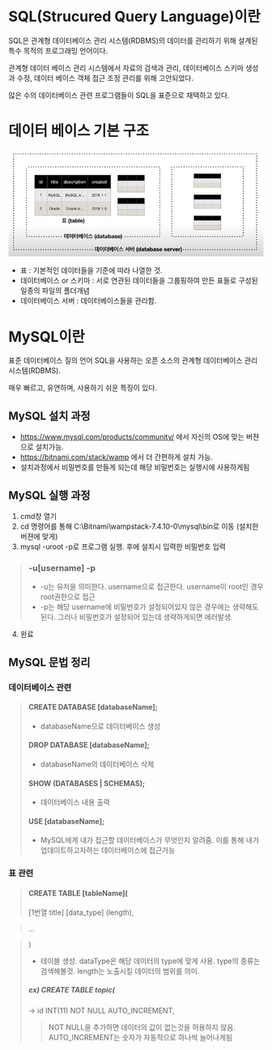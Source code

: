 # SQL(Strucured Query Language)이란
SQL은 관계형 데이터베이스 관리 시스템(RDBMS)의 데이터를 관리하기 위해 설계된 특수 목적의 프로그래밍 언어이다.

관계형 데이터 베이스 관리 시스템에서 자료의 검색과 관리, 데이터베이스 스키마 생성과 수정, 데이터 베이스 객체 접근 조정 관리를 위해 고안되었다.

많은 수의 데이터베이스 관련 프로그램들이 SQL을 표준으로 채택하고 있다.

# 데이터 베이스 기본 구조
![Alt text](img1.jpg)
- 표 : 기본적인 데이터들을 기준에 따라 나열한 것.
- 데이터베이스 or 스키마 : 서로 연관된 데이터들을 그룹핑하여 만든 표들로 구성된 일종의 파일의 폴더개념 
- 데이터베이스 서버 : 데이터베이스들을 관리함.

# MySQL이란
표준 데이터베이스 질의 언어 SQL을 사용하는 오픈 소스의 관계형 데이터베이스 관리시스템(RDBMS).

매우 빠르고, 유연하며, 사용하기 쉬운 특징이 있다.

## MySQL 설치 과정
- https://www.mysql.com/products/community/ 에서 자신의 OS에 맞는 버젼으로 설치가능.
- https://bitnami.com/stack/wamp 에서 더 간편하게 설치 가능.
- 설치과정에서 비밀번호를 만들게 되는데 해당 비밀번호는 실행시에 사용하게됨

## MySQL 실행 과정
1) cmd창 열기
2) cd 명령어를 통해 C:\Bitnami\wampstack-7.4.10-0\mysql\bin로 이동 (설치한 버젼에 맞게)
3) mysql -uroot -p로 프로그램 실행. 후에 설치시 입력한 비밀번호 입력
> ### -u[username] -p
> - -u는 유저을 의미한다. username으로 접근한다. username이 root인 경우 root권한으로 접근
> - -p는 해당 username에 비밀번호가 설정되어있지 않은 경우에는 생략해도 된다. 그러나 비밀번호가 설정되어 있는데 생략하게되면 에러발생.
4) 완료
 
## MySQL 문법 정리
### 데이터베이스 관련
> #### CREATE DATABASE [databaseName];
> - databaseName으로 데이터베이스 생성
> #### DROP DATABASE [databaseName];
> - databaseName의 데이터베이스 삭제
> #### SHOW (DATABASES | SCHEMAS);
> - 데이터베이스 내용 출력
> #### USE [databaseName];
> - MySQL에게 내가 접근할 데이터베이스가 무엇인지 알려줌. 이를 통해 내가 업데이트하고자하는 데이터베이스에 접근가능
### 표 관련
> #### CREATE TABLE [tableName](
> [1번열 title] [data_type] (length),

> ...

> )
> - 테이블 생성. dataType은 해당 데이터의 type에 맞게 사용. type의 종류는 검색해볼것. length는 노출시킬 데이터의 범위를 의미. 
> ##### ex) CREATE TABLE topic(
> -> id INT(11) NOT NULL AUTO_INCREMENT,    
>> NOT NULL을 추가하면 데이터의 값이 없는것을 허용하지 않음. AUTO_INCREMENT는 숫자가 자동적으로 하나씩 늘어나게됨
